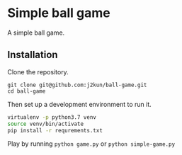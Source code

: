 # Simple ball game

A simple ball game.

## Installation

Clone the repository.

```
git clone git@github.com:j2kun/ball-game.git
cd ball-game
```

Then set up a development environment to run it.

```bash
virtualenv -p python3.7 venv
source venv/bin/activate
pip install -r requrements.txt
```

Play by running `python game.py` or `python simple-game.py`
